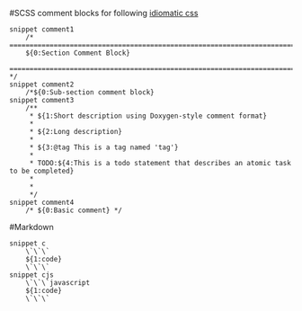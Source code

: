 #SCSS
comment blocks for following [idiomatic css](https://github.com/necolas/idiomatic-css/)
```
snippet comment1
	/* ==========================================================================
	${0:Section Comment Block}
	========================================================================== */
snippet comment2
	/*${0:Sub-section comment block}
snippet comment3
	/**
	 * ${1:Short description using Doxygen-style comment format}
	 *
	 * ${2:Long description}
	 * 
	 * ${3:@tag This is a tag named 'tag'}
	 *
	 * TODO:${4:This is a todo statement that describes an atomic task to be completed}
	 *   
	 *   
	 */
snippet comment4
	/* ${0:Basic comment} */
```
#Markdown
```
snippet c
	\`\`\`
	${1:code}
	\`\`\`
snippet cjs
	\`\`\`javascript
	${1:code}
	\`\`\`
```
